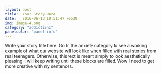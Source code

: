 ```yaml
---
layout: post
title:  Your Story Here
date:   2016-06-13 10:51:47 +0530
img: image-4.png
category: "addiction1"
panelcolor: "panel-info"
---
```

Write your story title here. Go to the anxiety category to see a working example of what our website will look like when filled with real stories from real teenagers. Otherwise, this text is meant simply to look aesthetically pleasing. I will keep writing until these blocks are filled. Wow I need to get more creative with my sentences.